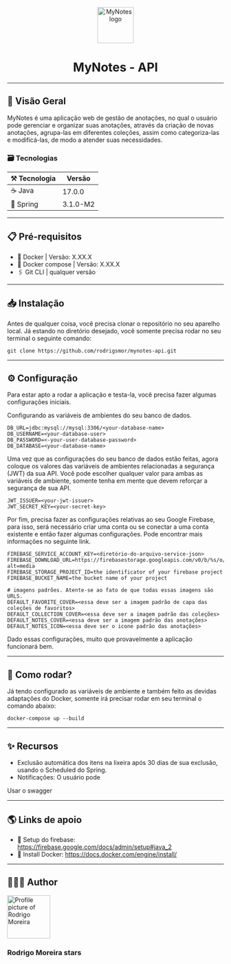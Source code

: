 <div align="center">
    <img src="https://camo.githubusercontent.com/7943347007726a0b0cb33be34990c59a74a5dfeee27bc8376768da1c917163e2/68747470733a2f2f692e6962622e636f2f744c42435956672f566563746f722d312e706e67" alt="MyNotes logo" height="84px" width="84px" align="center" />
</div>

<h1 align="center">MyNotes - API</h1>

---

## 🔭 Visão Geral

MyNotes é uma aplicação web de gestão de anotações, no qual o usuário pode gerenciar e organizar suas anotações, através da criação de novas anotações, agrupa-las em diferentes coleções, assim como categoriza-las e modificá-las, de modo a atender suas necessidades.

### 🗃 Tecnologias

| ⚒️ Tecnologia | Versão |
|------------|----------|
| ☕ Java     | 17.0.0   |
| 🌱 Spring  | 3.1.0-M2   |

---

## 📋 Pré-requisitos

- 🐋 Docker | Versão: X.XX.X
- 🐳 Docker compose | Versão: X.XX.X
- 🖇️ Git CLI | qualquer versão

---

## 📥 Instalação

Antes de qualquer coisa, você precisa clonar o repositório no seu aparelho local. Já estando no diretório desejado, você somente precisa rodar no seu terminal o seguinte comando:

```
git clone https://github.com/rodrigsmor/mynotes-api.git
```

---

## ⚙️ Configuração

Para estar apto a rodar a aplicação e testa-la, você precisa fazer algumas configurações iniciais.

Configurando as variáveis de ambientes do seu banco de dados.

```
DB_URL=jdbc:mysql://mysql:3306/<your-database-name>
DB_USERNAME=<your-database-user>
DB_PASSWORD=<-your-user-database-password>
DB_DATABASE=<your-database-name>
```

Uma vez que as configurações do seu banco de dados estão feitas, agora coloque os valores das variáveis de ambientes relacionadas a segurança (JWT) da sua API. Você pode escolher qualquer valor para ambas as variáveis de ambiente, somente tenha em mente que devem reforçar a segurança de sua API.

```
JWT_ISSUER=<your-jwt-issuer>
JWT_SECRET_KEY=<your-secret-key>
```

Por fim, precisa fazer as configurações relativas ao seu Google Firebase, para isso, será necessário criar uma conta ou se conectar a uma conta existente e então fazer algumas configurações. Pode encontrar mais informações no seguinte link.

```
FIREBASE_SERVICE_ACCOUNT_KEY=<diretório-do-arquivo-service-json>
FIREBASE_DOWNLOAD_URL=https://firebasestorage.googleapis.com/v0/b/%s/o/%s?alt=media
FIREBASE_STORAGE_PROJECT_ID=the identificator of your firebase project
FIREBASE_BUCKET_NAME=the bucket name of your project

# imagens padrões. Atente-se ao fato de que todas essas imagens são URLS.
DEFAULT_FAVORITE_COVER=<essa deve ser a imagem padrão de capa das coleções de favoritos>
DEFAULT_COLLECTION_COVER=<essa deve ser a imagem padrão das coleções>
DEFAULT_NOTES_COVER=<essa deve ser a imagem padrão das anotações>
DEFAULT_NOTES_ICON=<essa deve ser o icone padrão das anotações>
```

Dado essas configurações, muito que provavelmente a aplicação funcionará bem.

---

## 🚀 Como rodar?

Já tendo configurado as variáveis de ambiente e também feito as devidas adaptações do Docker, somente irá precisar rodar em seu terminal o comando abaixo:

```
docker-compose up --build
```

---

## ✨ Recursos

- Exclusão automática dos itens na lixeira após 30 dias de sua exclusão, usando o Scheduled do Spring.
- Notificações: O usuário pode


Usar o swagger

---

## 🌎 Links de apoio

- 🔗 Setup do firebase: https://firebase.google.com/docs/admin/setup#java_2
- 🔗 Install Docker: https://docs.docker.com/engine/install/

---

## 🧑🏾‍💻 Author

<img src="https://avatars.githubusercontent.com/u/78985382?v=4" alt="Profile picture of Rodrigo Moreira"  height="100px" border-radius="100%" />

### Rodrigo Moreira stars

